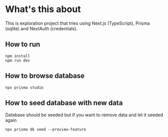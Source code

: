 # What's this about

This is exploration project that tries using Next.js (TypeScript), Prisma (sqlite) and NextAuth (credentials).

## How to run

```
npm install
npm run dev
```

## How to browse database

```
npx prisma studio
```

## How to seed database with new data

Database should be seeded but if you want to remove data and let it seeded again

```
npx prisma db seed --preview-feature
```
